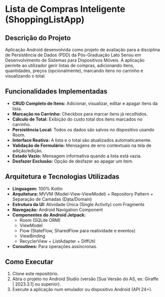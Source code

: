 # Lista de Compras Inteligente (ShoppingListApp)

## Descrição do Projeto

Aplicação Android desenvolvida como projeto de avaliação para a disciplina de Persistência de Dados (PDD) da Pós-Graduação Lato Sensu em Desenvolvimento de Sistemas para Dispositivos Móveis. A aplicação permite ao utilizador gerir listas de compras, adicionando itens, quantidades, preços (opcionalmente), marcando itens no carrinho e visualizando o total.

## Funcionalidades Implementadas

-   **CRUD Completo de Itens:** Adicionar, visualizar, editar e apagar itens da lista.
-   **Marcação no Carrinho:** Checkbox para marcar itens já recolhidos.
-   **Cálculo de Total:** Exibição do custo total dos itens marcados no carrinho.
-   **Persistência Local:** Todos os dados são salvos no dispositivo usando Room.
-   **Interface Reativa:** A lista e o total são atualizados automaticamente.
-   **Validação de Formulário:** Mensagens de erro contextuais na tela de adição/edição.
-   **Estado Vazio:** Mensagem informativa quando a lista está vazia.
-   **Desfazer Exclusão:** Opção de desfazer ao apagar um item.

## Arquitetura e Tecnologias Utilizadas

-   **Linguagem:** 100% Kotlin
-   **Arquitetura:** MVVM (Model-View-ViewModel) + Repository Pattern + Separação de Camadas (Data/Domain)
-   **Estrutura da UI:** Atividade Única (Single Activity) com Fragments
-   **Navegação:** Android Navigation Component
-   **Componentes do Android Jetpack:**
    -   Room (SQLite ORM)
    -   ViewModel
    -   Flow (StateFlow, SharedFlow para reatividade e eventos)
    -   ViewBinding
    -   RecyclerView + ListAdapter + DiffUtil
-   **Coroutines:** Para operações assíncronas.

## Como Executar

1.  Clone este repositório.
2.  Abra o projeto no Android Studio (versão [Sua Versão do AS, ex: Giraffe | 2023.3.1] ou superior).
3.  Execute a aplicação num emulador ou dispositivo Android (API 24+).
